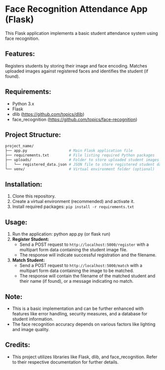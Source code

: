 # Face Recognition Attendance App (Flask)

This Flask application implements a basic student attendance system using face recognition.

## Features:

Registers students by storing their image and face encoding.
Matches uploaded images against registered faces and identifies the student (if found).


## Requirements:

* Python 3.x
* Flask
* dlib (https://github.com/topics/dlib)
* face_recognition (https://github.com/topics/face-recognition)


## Project Structure:

```bash
project_name/
├── app.py                   # Main Flask application file
├── requirements.txt         # File listing required Python packages
├── uploads/                 # Folder to store uploaded student images
│   └── registered_data.json # JSON file to store registered student data
└── venv/                    # Virtual environment folder (optional)
```


## Installation:

1. Clone this repository.
2. Create a virtual environment (recommended) and activate it.
3. Install required packages: `pip install -r requirements.txt`


## Usage:

1. Run the application: python app.py (or flask run)
2. **Register Student:**
   * Send a POST request to `http://localhost:5000/register` with a multipart form data containing the student image file.
   * The response will indicate successful registration and the filename.
3. **Match Student:**
   * Send a POST request to `http://localhost:5000/match` with a multipart form data containing the image to be matched.
   * The response will contain the filename of the matched student and their name (if found), or a message indicating no match.


## Note:

* This is a basic implementation and can be further enhanced with features like error handling, security measures, and a database for student information.
* The face recognition accuracy depends on various factors like lighting and image quality.


## Credits:

* This project utilizes libraries like Flask, dlib, and face_recognition. Refer to their respective documentation for further details.
